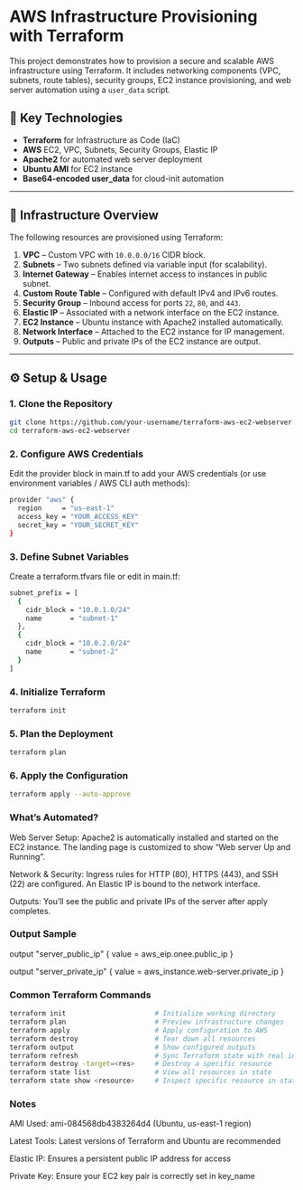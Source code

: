 # AWS Infrastructure Provisioning with Terraform

This project demonstrates how to provision a secure and scalable AWS infrastructure using Terraform. It includes networking components (VPC, subnets, route tables), security groups, EC2 instance provisioning, and web server automation using a `user_data` script.

## 📌 Key Technologies
- **Terraform** for Infrastructure as Code (IaC)
- **AWS** EC2, VPC, Subnets, Security Groups, Elastic IP
- **Apache2** for automated web server deployment
- **Ubuntu AMI** for EC2 instance
- **Base64-encoded user_data** for cloud-init automation

---

## 🚀 Infrastructure Overview

The following resources are provisioned using Terraform:

1. **VPC** – Custom VPC with `10.0.0.0/16` CIDR block.
2. **Subnets** – Two subnets defined via variable input (for scalability).
3. **Internet Gateway** – Enables internet access to instances in public subnet.
4. **Custom Route Table** – Configured with default IPv4 and IPv6 routes.
5. **Security Group** – Inbound access for ports `22`, `80`, and `443`.
6. **Elastic IP** – Associated with a network interface on the EC2 instance.
7. **EC2 Instance** – Ubuntu instance with Apache2 installed automatically.
8. **Network Interface** – Attached to the EC2 instance for IP management.
9. **Outputs** – Public and private IPs of the EC2 instance are output.

---

## ⚙️ Setup & Usage

### 1. Clone the Repository
```bash
git clone https://github.com/your-username/terraform-aws-ec2-webserver.git
cd terraform-aws-ec2-webserver
```
### 2. Configure AWS Credentials
Edit the provider block in main.tf to add your AWS credentials (or use environment variables / AWS CLI auth methods):
```bash
provider "aws" {
  region     = "us-east-1"
  access_key = "YOUR_ACCESS_KEY"
  secret_key = "YOUR_SECRET_KEY"
}
```
### 3. Define Subnet Variables
Create a terraform.tfvars file or edit in main.tf:
```bash
subnet_prefix = [
  {
    cidr_block = "10.0.1.0/24"
    name       = "subnet-1"
  },
  {
    cidr_block = "10.0.2.0/24"
    name       = "subnet-2"
  }
]
```
### 4. Initialize Terraform
```bash
terraform init
```
### 5. Plan the Deployment
```bash
terraform plan
```
### 6. Apply the Configuration
```bash
terraform apply --auto-approve
```
### What’s Automated?
Web Server Setup:
Apache2 is automatically installed and started on the EC2 instance. The landing page is customized to show “Web server Up and Running”.

Network & Security:
Ingress rules for HTTP (80), HTTPS (443), and SSH (22) are configured. An Elastic IP is bound to the network interface.

Outputs:
You’ll see the public and private IPs of the server after apply completes.

### Output Sample
output "server_public_ip" {
  value = aws_eip.onee.public_ip
}

output "server_private_ip" {
  value = aws_instance.web-server.private_ip
}

### Common Terraform Commands
```bash
terraform init                      # Initialize working directory
terraform plan                      # Preview infrastructure changes
terraform apply                     # Apply configuration to AWS
terraform destroy                   # Tear down all resources
terraform output                    # Show configured outputs
terraform refresh                   # Sync Terraform state with real infrastructure
terraform destroy -target=<res>     # Destroy a specific resource
terraform state list                # View all resources in state
terraform state show <resource>     # Inspect specific resource in state
```
### Notes
AMI Used: ami-084568db4383264d4 (Ubuntu, us-east-1 region)

Latest Tools: Latest versions of Terraform and Ubuntu are recommended

Elastic IP: Ensures a persistent public IP address for access

Private Key: Ensure your EC2 key pair is correctly set in key_name
